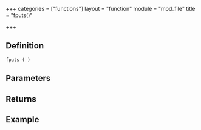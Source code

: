 +++
categories = ["functions"]
layout = "function"
module = "mod_file"
title = "fputs()"

+++

## Definition

    fputs ( )

## Parameters

## Returns

## Example
